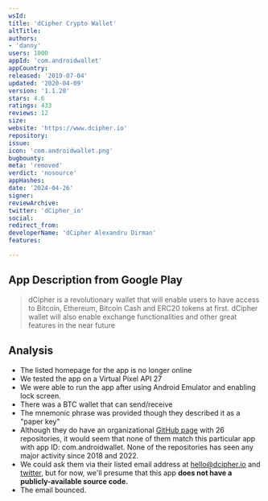 ```yaml
---
wsId: 
title: 'dCipher Crypto Wallet'
altTitle: 
authors:
- 'danny'
users: 1000
appId: 'com.androidwallet'
appCountry: 
released: '2019-07-04'
updated: '2020-04-09'
version: '1.1.20'
stars: 4.6
ratings: 433
reviews: 12
size: 
website: 'https://www.dcipher.io'
repository: 
issue: 
icon: 'com.androidwallet.png'
bugbounty: 
meta: 'removed'
verdict: 'nosource'
appHashes: 
date: '2024-04-26'
signer: 
reviewArchive: 
twitter: 'dCipher_io'
social: 
redirect_from: 
developerName: 'dCipher Alexandru Dirman'
features: 

---
```


## App Description from Google Play 

> dCipher is a revolutionary wallet that will enable users to have access to Bitcoin, Ethereum, Bitcoin Cash and ERC20 tokens at first. dCipher wallet will also enable exchange functionalities and other great features in the near future

## Analysis 

- The listed homepage for the app is no longer online
- We tested the app on a Virtual Pixel API 27
- We were able to run the app after using Android Emulator and enabling lock screen. 
- There was a BTC wallet that can send/receive 
- The mnemonic phrase was provided though they described it as a "paper key"
- Although they do have an organizational [GitHub page](https://github.com/dCipherDev/dCipher-wallet-exchange) with 26 repositories, it would seem that none of them match this particular app with app ID: com.androidwallet. None of the repositories has seen any major activity since 2018 and 2022. 
- We could ask them via their listed email address at hello@dcipher.io and [twitter](https://twitter.com/BitcoinWalletz/status/1656279905842401284), but for now, we'll presume that this app **does not have a publicly-available source code.**
- The email bounced. 
